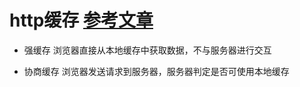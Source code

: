 # http缓存 [参考文章](https://github.com/lilins/Blog/issues/4)

+ 强缓存
  浏览器直接从本地缓存中获取数据，不与服务器进行交互

+ 协商缓存
  浏览器发送请求到服务器，服务器判定是否可使用本地缓存
  
